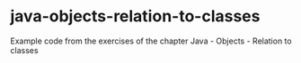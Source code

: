 # java-objects-relation-to-classes
Example code from the exercises of the chapter Java - Objects - Relation to classes
